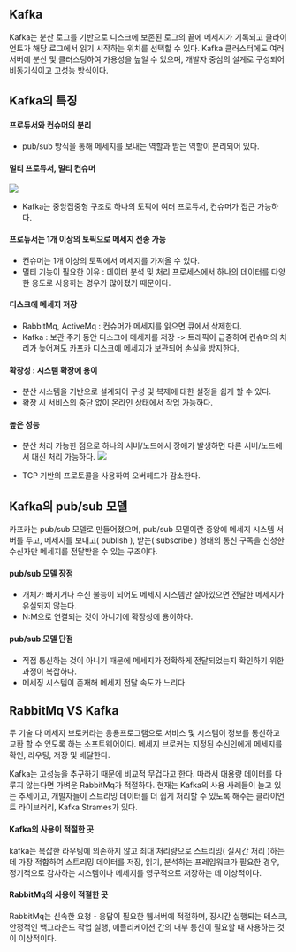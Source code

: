 ## Kafka
Kafka는 분산 로그를 기반으로 디스크에 보존된 로그의 끝에 메세지가 기록되고 클라이언트가 해당 로그에서 읽기 시작하는 위치를 선택할 수 있다.
Kafka 클러스터에도 여러 서버에 분산 및 클러스팅하여 가용성을 높일 수 있으며, 개발자 중심의 설계로 구성되어 비동기식이고 고성능 방식이다.

## Kafka의 특징
#### 프로듀서와 컨슈머의 분리
- pub/sub 방식을 통해 메세지를 보내는 역할과 받는 역할이 분리되어 있다.

#### 멀티 프로듀서, 멀티 컨슈머
![](https://velog.velcdn.com/images/dymnam/post/15a2e47a-5454-4b8e-b7ba-6b3bde680fbd/image.png)
- Kafka는 중앙집중형 구조로 하나의 토픽에 여러 프로듀서, 컨슈머가 접근 가능하다.

#### 프로듀서는 1개 이상의 토픽으로 메세지 전송 가능
- 컨슈머는 1개 이상의 토픽에서 메세지를 가져올 수 있다.
- 멀티 기능이 필요한 이유 : 데이터 분석 및 처리 프로세스에서 하나의 데이터를 다양한 용도로 사용하는 경우가 많아졌기 때문이다.

#### 디스크에 메세지 저장
- RabbitMq, ActiveMq : 컨슈머가 메세지를 읽으면 큐에서 삭제한다.
- Kafka : 보관 주기 동안 디스크에 메세지를 저장 -> 트래픽이 급증하여 컨슈머의 처리가 늦어져도 카프카 디스크에 메세지가 보관되어 손실을 방지한다.

#### 확장성 : 시스템 확장에 용이
- 분산 시스템을 기반으로 설계되어 구성 및 복제에 대한 설정을 쉽게 할 수 있다.
- 확장 시 서비스의 중단 없이 온라인 상태에서 작업 가능하다.

#### 높은 성능
- 분산 처리 가능한 점으로 하나의 서버/노드에서 장애가 발생하면 다른 서버/노드에서 대신 처리 가능하다.
![](https://velog.velcdn.com/images/dymnam/post/22a96775-8e45-4406-aa68-d52c764c6317/image.png)

- TCP 기반의 프로토콜을 사용하여 오버헤드가 감소한다.

## Kafka의 pub/sub 모델
카프카는 pub/sub 모델로 만들어졌으며, pub/sub 모델이란 중앙에 메세지 시스템 서버를 두고, 메세지를 보내고( publish ), 받는( subscribe ) 형태의 통신 구독을 신청한 수신자만 메세지를 전달받을 수 있는 구조이다.

#### pub/sub 모델 장점
- 개체가 빠지거나 수신 불능이 되어도 메세지 시스템만 살아있으면 전달한 메세지가 유실되지 않는다.
- N:M으로 연결되는 것이 아니기에 확장성에 용이하다.

#### pub/sub 모델 단점
- 직접 통신하는 것이 아니기 때문에 메세지가 정확하게 전달되었는지 확인하기 위한 과정이 복잡하다.
- 메세징 시스템이 존재해 메세지 전달 속도가 느리다.

## RabbitMq VS Kafka
두 기술 다 메세지 브로커라는 응용프로그램으로 서비스 및 시스템이 정보를 통신하고 교환 할 수 있도록 하는 소프트웨어이다.
메세지 브로커는 지정된 수신인에게 메세지를 확인, 라우팅, 저장 및 배달한다.

Kafka는 고성능을 추구하기 때문에 비교적 무겁다고 한다. 따라서 대용량 데이터를 다루지 않는다면 가벼운 RabbitMq가 적절하다.
현재는 Kafka의 사용 사례들이 늘고 있는 추세이고, 개발자들이 스트리밍 데이터를 더 쉽게 처리할 수 있도록 해주는 클라이언트 라이브러리, Kafka Strames가 있다.

#### Kafka의 사용이 적절한 곳
kafka는 복잡한 라우팅에 의존하지 않고 최대 처리량으로 스트리밍( 실시간 처리 )하는 데 가장 적합하여 스트리밍 데이터를 저장, 읽기, 분석하는 프레임워크가 필요한 경우, 정기적으로 감사하는 시스템이나 메세지를 영구적으로 저장하는 데 이상적이다.

#### RabbitMq의 사용이 적절한 곳
RabbitMq는 신속한 요청 - 응답이 필요한 웹서버에 적절하며, 장시간 실행되는 테스크, 안정적인 백그라운드 작업 실행, 애플리케이션 간의 내부 통신이 필요할 때 사용하는 것이 이상적이다.
